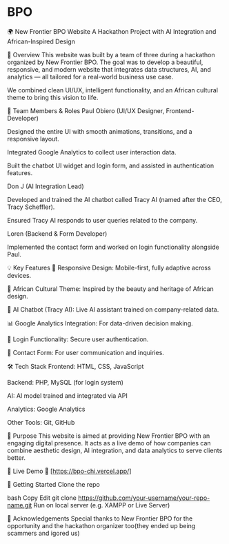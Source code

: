 # BPO

🌍 New Frontier BPO Website
A Hackathon Project with AI Integration and African-Inspired Design

📌 Overview
This website was built by a team of three during a hackathon organized by New Frontier BPO. The goal was to develop a beautiful, responsive, and modern website that integrates data structures, AI, and analytics — all tailored for a real-world business use case.

We combined clean UI/UX, intelligent functionality, and an African cultural theme to bring this vision to life.

👥 Team Members & Roles
Paul Obiero (UI/UX Designer, Frontend-Developer)

Designed the entire UI with smooth animations, transitions, and a responsive layout.

Integrated Google Analytics to collect user interaction data.

Built the chatbot UI widget and login form, and assisted in authentication features.

Don J (AI Integration Lead)

Developed and trained the AI chatbot called Tracy AI (named after the CEO, Tracy Scheffler).

Ensured Tracy AI responds to user queries related to the company.

Loren (Backend & Form Developer)

Implemented the contact form and worked on login functionality alongside Paul.

💡 Key Features
🔄 Responsive Design: Mobile-first, fully adaptive across devices.

🎨 African Cultural Theme: Inspired by the beauty and heritage of African design.

🤖 AI Chatbot (Tracy AI): Live AI assistant trained on company-related data.

📊 Google Analytics Integration: For data-driven decision making.

🔐 Login Functionality: Secure user authentication.

📨 Contact Form: For user communication and inquiries.

🛠️ Tech Stack
Frontend: HTML, CSS, JavaScript

Backend: PHP, MySQL (for login system)

AI: AI model trained and integrated via API

Analytics: Google Analytics

Other Tools: Git, GitHub

🎯 Purpose
This website is aimed at providing New Frontier BPO with an engaging digital presence. It acts as a live demo of how companies can combine aesthetic design, AI integration, and data analytics to serve clients better.

📍 Live Demo
🚀 [https://bpo-chi.vercel.app/]

📂 Getting Started
Clone the repo

bash
Copy
Edit
git clone https://github.com/your-username/your-repo-name.git
Run on local server (e.g. XAMPP or Live Server)

🙌 Acknowledgements
Special thanks to New Frontier BPO for the opportunity and the hackathon organizer too(they ended up being scammers and igored us)
